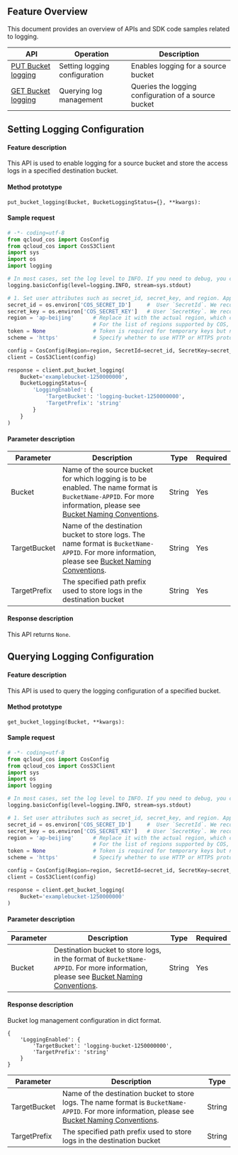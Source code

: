 

## Feature Overview

This document provides an overview of APIs and SDK code samples related to logging.

| API | Operation | Description |
| ------------------------------------------------------------ | ------------ | -------------------------- |
| [PUT Bucket logging](https://www.tencentcloud.com/document/product/436/17054) | Setting logging configuration | Enables logging for a source bucket |
| [GET Bucket logging](https://www.tencentcloud.com/document/product/436/17053) | Querying log management | Queries the logging configuration of a source bucket |

## Setting Logging Configuration

#### Feature description

This API is used to enable logging for a source bucket and store the access logs in a specified destination bucket.

#### Method prototype

```
put_bucket_logging(Bucket, BucketLoggingStatus={}, **kwargs):
```

#### Sample request

```python
# -*- coding=utf-8
from qcloud_cos import CosConfig
from qcloud_cos import CosS3Client
import sys
import os
import logging

# In most cases, set the log level to INFO. If you need to debug, you can set it to DEBUG and the SDK will print information about the communication with the server.
logging.basicConfig(level=logging.INFO, stream=sys.stdout)

# 1. Set user attributes such as secret_id, secret_key, and region. Appid has been removed from CosConfig and thus needs to be specified in Bucket, which is formatted as BucketName-Appid.
secret_id = os.environ['COS_SECRET_ID']     #  User `SecretId`. We recommend you use a sub-account key and follow the principle of least privilege to reduce risks. For information about how to obtain a sub-account key, visit https://www.tencentcloud.com/document/product/598/32675.
secret_key = os.environ['COS_SECRET_KEY']   # User `SecretKey`. We recommend you use a sub-account key and follow the principle of least privilege to reduce risks. For information about how to obtain a sub-account key, visit https://www.tencentcloud.com/document/product/598/32675.
region = 'ap-beijing'      # Replace it with the actual region, which can be viewed in the console at https://console.cloud.tencent.com/cos5/bucket.
                           # For the list of regions supported by COS, visit https://www.tencentcloud.com/document/product/436/6224.
token = None               # Token is required for temporary keys but not permanent keys. For more information about how to generate and use a temporary key, visit https://www.tencentcloud.com/document/product/436/14048.
scheme = 'https'           # Specify whether to use HTTP or HTTPS protocol to access COS. This field is optional and is `https` by default.

config = CosConfig(Region=region, SecretId=secret_id, SecretKey=secret_key, Token=token, Scheme=scheme)
client = CosS3Client(config)

response = client.put_bucket_logging(
    Bucket='examplebucket-1250000000',
    BucketLoggingStatus={
        'LoggingEnabled': {
            'TargetBucket': 'logging-bucket-1250000000',
            'TargetPrefix': 'string'
        }
    }
)
```

#### Parameter description

| Parameter | Description | Type | Required |
| ------------ | ------------------------------------------------------------ | ------ | -------- |
| Bucket       | Name of the source bucket for which logging is to be enabled. The name format is `BucketName-APPID`. For more information, please see [Bucket Naming Conventions](https://www.tencentcloud.com/document/product/436/13312). | String | Yes       |
| TargetBucket | Name of the destination bucket to store logs. The name format is `BucketName-APPID`. For more information, please see [Bucket Naming Conventions](https://www.tencentcloud.com/document/product/436/13312). | String | Yes       |
| TargetPrefix | The specified path prefix used to store logs in the destination bucket                           | String | Yes       |

#### Response description

This API returns `None`.

## Querying Logging Configuration

#### Feature description

This API is used to query the logging configuration of a specified bucket.

#### Method prototype

```
get_bucket_logging(Bucket, **kwargs):
```

#### Sample request

```python
# -*- coding=utf-8
from qcloud_cos import CosConfig
from qcloud_cos import CosS3Client
import sys
import os
import logging

# In most cases, set the log level to INFO. If you need to debug, you can set it to DEBUG and the SDK will print the communication information of the client.
logging.basicConfig(level=logging.INFO, stream=sys.stdout)

# 1. Set user attributes such as secret_id, secret_key, and region. Appid has been removed from CosConfig and thus needs to be specified in Bucket, which is formatted as BucketName-Appid.
secret_id = os.environ['COS_SECRET_ID']     #  User `SecretId`. We recommend you use a sub-account key and follow the principle of least privilege to reduce risks. For information about how to obtain a sub-account key, visit https://www.tencentcloud.com/document/product/598/32675.
secret_key = os.environ['COS_SECRET_KEY']   # User `SecretKey`. We recommend you use a sub-account key and follow the principle of least privilege to reduce risks. For information about how to obtain a sub-account key, visit https://www.tencentcloud.com/document/product/598/32675.
region = 'ap-beijing'      # Replace it with the actual region, which can be viewed in the console at https://console.cloud.tencent.com/cos5/bucket.
                           # For the list of regions supported by COS, visit https://www.tencentcloud.com/document/product/436/6224.
token = None               # Token is required for temporary keys but not permanent keys. For more information about how to generate and use a temporary key, visit https://www.tencentcloud.com/document/product/436/14048.
scheme = 'https'           # Specify whether to use HTTP or HTTPS protocol to access COS. This field is optional and is `https` by default.

config = CosConfig(Region=region, SecretId=secret_id, SecretKey=secret_key, Token=token, Scheme=scheme)
client = CosS3Client(config)

response = client.get_bucket_logging(
    Bucket='examplebucket-1250000000'
)
```

#### Parameter description                      

| Parameter | Description | Type | Required |
| -------- | ------------------------------------------------------------ | ------ | -------- |
| Bucket | Destination bucket to store logs, in the format of `BucketName-APPID`. For more information, please see [Bucket Naming Conventions](https://www.tencentcloud.com/document/product/436/13312). | String | Yes |

#### Response description

Bucket log management configuration in dict format.

```
{
    'LoggingEnabled': {
        'TargetBucket': 'logging-bucket-1250000000',
        'TargetPrefix': 'string'
    }
}
```

| Parameter | Description | Type |
| ------------ | ------------------------------------------------------------ | ------ |
| TargetBucket | Name of the destination bucket to store logs. The name format is `BucketName-APPID`. For more information, please see [Bucket Naming Conventions](https://www.tencentcloud.com/document/product/436/13312). | String |
| TargetPrefix             | The specified path prefix used to store logs in the destination bucket                                           | String      |
